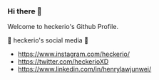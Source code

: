 ### Hi there 👋

Welcome to heckerio's Github Profile.

📱 heckerio's social media 📱
- https://www.instagram.com/heckerio/
- https://twitter.com/heckerioXD
- https://www.linkedin.com/in/henrylawjunwei/

